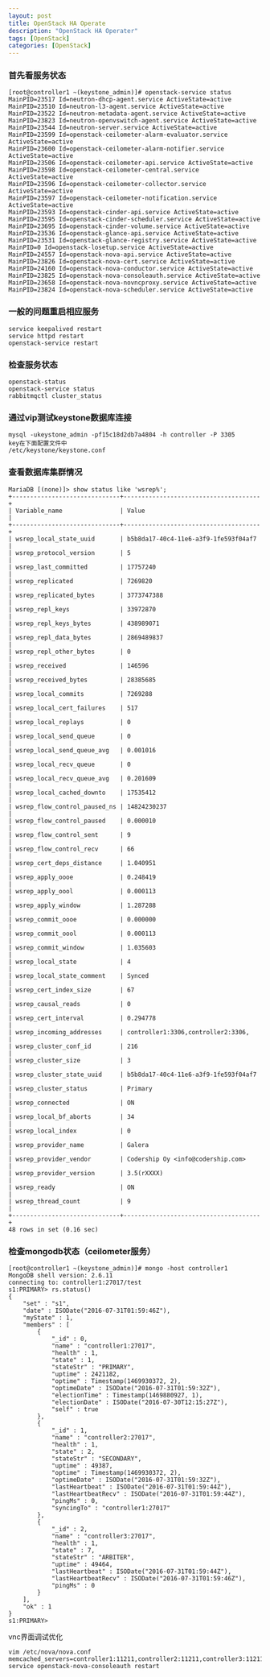 ```yaml
---
layout: post
title: OpenStack HA Operate
description: "OpenStack HA Operater"
tags: [OpenStack]
categories: [OpenStack]
---
```


###   首先看服务状态

```
[root@controller1 ~(keystone_admin)]# openstack-service status
MainPID=23517 Id=neutron-dhcp-agent.service ActiveState=active
MainPID=23510 Id=neutron-l3-agent.service ActiveState=active
MainPID=23522 Id=neutron-metadata-agent.service ActiveState=active
MainPID=23823 Id=neutron-openvswitch-agent.service ActiveState=active
MainPID=23544 Id=neutron-server.service ActiveState=active
MainPID=23599 Id=openstack-ceilometer-alarm-evaluator.service ActiveState=active
MainPID=23600 Id=openstack-ceilometer-alarm-notifier.service ActiveState=active
MainPID=23506 Id=openstack-ceilometer-api.service ActiveState=active
MainPID=23598 Id=openstack-ceilometer-central.service ActiveState=active
MainPID=23596 Id=openstack-ceilometer-collector.service ActiveState=active
MainPID=23597 Id=openstack-ceilometer-notification.service ActiveState=active
MainPID=23593 Id=openstack-cinder-api.service ActiveState=active
MainPID=23595 Id=openstack-cinder-scheduler.service ActiveState=active
MainPID=23695 Id=openstack-cinder-volume.service ActiveState=active
MainPID=23536 Id=openstack-glance-api.service ActiveState=active
MainPID=23531 Id=openstack-glance-registry.service ActiveState=active
MainPID=0 Id=openstack-losetup.service ActiveState=active
MainPID=24557 Id=openstack-nova-api.service ActiveState=active
MainPID=23826 Id=openstack-nova-cert.service ActiveState=active
MainPID=24160 Id=openstack-nova-conductor.service ActiveState=active
MainPID=23825 Id=openstack-nova-consoleauth.service ActiveState=active
MainPID=23658 Id=openstack-nova-novncproxy.service ActiveState=active
MainPID=23824 Id=openstack-nova-scheduler.service ActiveState=active
```

###   一般的问题重启相应服务

```
service keepalived restart
service httpd restart
openstack-service restart
```

###   检查服务状态

```
openstack-status
openstack-service status
rabbitmqctl cluster_status```


###    通过vip测试keystone数据库连接

```
mysql -ukeystone_admin -pf15c18d2db7a4804 -h controller -P 3305
key在下面配置文件中
/etc/keystone/keystone.conf
```

###    查看数据库集群情况

``` 
MariaDB [(none)]> show status like 'wsrep%';+------------------------------+--------------------------------------+| Variable_name                | Value                                |+------------------------------+--------------------------------------+| wsrep_local_state_uuid       | b5b8da17-40c4-11e6-a3f9-1fe593f04af7 || wsrep_protocol_version       | 5                                    || wsrep_last_committed         | 17757240                             || wsrep_replicated             | 7269820                              || wsrep_replicated_bytes       | 3773747388                           || wsrep_repl_keys              | 33972870                             || wsrep_repl_keys_bytes        | 438989071                            || wsrep_repl_data_bytes        | 2869489837                           || wsrep_repl_other_bytes       | 0                                    || wsrep_received               | 146596                               || wsrep_received_bytes         | 28385685                             || wsrep_local_commits          | 7269288                              || wsrep_local_cert_failures    | 517                                  || wsrep_local_replays          | 0                                    || wsrep_local_send_queue       | 0                                    || wsrep_local_send_queue_avg   | 0.001016                             || wsrep_local_recv_queue       | 0                                    || wsrep_local_recv_queue_avg   | 0.201609                             || wsrep_local_cached_downto    | 17535412                             || wsrep_flow_control_paused_ns | 14824230237                          || wsrep_flow_control_paused    | 0.000010                             || wsrep_flow_control_sent      | 9                                    || wsrep_flow_control_recv      | 66                                   || wsrep_cert_deps_distance     | 1.040951                             || wsrep_apply_oooe             | 0.248419                             || wsrep_apply_oool             | 0.000113                             || wsrep_apply_window           | 1.287288                             || wsrep_commit_oooe            | 0.000000                             || wsrep_commit_oool            | 0.000113                             || wsrep_commit_window          | 1.035603                             || wsrep_local_state            | 4                                    || wsrep_local_state_comment    | Synced                               || wsrep_cert_index_size        | 67                                   || wsrep_causal_reads           | 0                                    || wsrep_cert_interval          | 0.294778                             || wsrep_incoming_addresses     | controller1:3306,controller2:3306,   || wsrep_cluster_conf_id        | 216                                  || wsrep_cluster_size           | 3                                    || wsrep_cluster_state_uuid     | b5b8da17-40c4-11e6-a3f9-1fe593f04af7 || wsrep_cluster_status         | Primary                              || wsrep_connected              | ON                                   || wsrep_local_bf_aborts        | 34                                   || wsrep_local_index            | 0                                    || wsrep_provider_name          | Galera                               || wsrep_provider_vendor        | Codership Oy <info@codership.com>    || wsrep_provider_version       | 3.5(rXXXX)                           || wsrep_ready                  | ON                                   || wsrep_thread_count           | 9                                    |+------------------------------+--------------------------------------+48 rows in set (0.16 sec)
```
 
 
###   检查mongodb状态（ceilometer服务）


```
[root@controller1 ~(keystone_admin)]# mongo -host controller1
MongoDB shell version: 2.6.11
connecting to: controller1:27017/test
s1:PRIMARY> rs.status()
{
	"set" : "s1",
	"date" : ISODate("2016-07-31T01:59:46Z"),
	"myState" : 1,
	"members" : [
		{
			"_id" : 0,
			"name" : "controller1:27017",
			"health" : 1,
			"state" : 1,
			"stateStr" : "PRIMARY",
			"uptime" : 2421182,
			"optime" : Timestamp(1469930372, 2),
			"optimeDate" : ISODate("2016-07-31T01:59:32Z"),
			"electionTime" : Timestamp(1469880927, 1),
			"electionDate" : ISODate("2016-07-30T12:15:27Z"),
			"self" : true
		},
		{
			"_id" : 1,
			"name" : "controller2:27017",
			"health" : 1,
			"state" : 2,
			"stateStr" : "SECONDARY",
			"uptime" : 49387,
			"optime" : Timestamp(1469930372, 2),
			"optimeDate" : ISODate("2016-07-31T01:59:32Z"),
			"lastHeartbeat" : ISODate("2016-07-31T01:59:44Z"),
			"lastHeartbeatRecv" : ISODate("2016-07-31T01:59:44Z"),
			"pingMs" : 0,
			"syncingTo" : "controller1:27017"
		},
		{
			"_id" : 2,
			"name" : "controller3:27017",
			"health" : 1,
			"state" : 7,
			"stateStr" : "ARBITER",
			"uptime" : 49464,
			"lastHeartbeat" : ISODate("2016-07-31T01:59:44Z"),
			"lastHeartbeatRecv" : ISODate("2016-07-31T01:59:46Z"),
			"pingMs" : 0
		}
	],
	"ok" : 1
}
s1:PRIMARY>
```

vnc界面调试优化

```
vim /etc/nova/nova.conf
memcached_servers=controller1:11211,controller2:11211,controller3:11211
service openstack-nova-consoleauth restart
```


